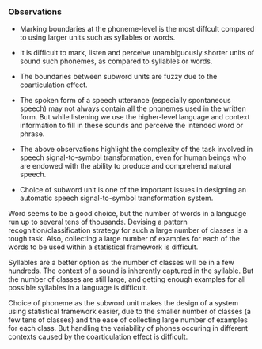 ### Observations 

- Marking boundaries at the phoneme-level is the most diffcult compared to using larger units such as syllables or words.

- It is difficult to mark, listen and perceive unambiguously shorter units of sound such phonemes, as compared to syllables or words.

- The boundaries between subword units are fuzzy due to the coarticulation effect.

- The spoken form of a speech utterance (especially spontaneous speech) may not always contain all the phonemes used in the written form. But while listening we use the higher-level language and context information to fill in these sounds and perceive the intended word or phrase.

- The above observations highlight the complexity of the task involved in speech signal-to-symbol transformation, even for human beings who are endowed with the ability to produce and comprehend natural speech.

- Choice of subword unit is one of the important issues in designing an automatic speech signal-to-symbol transformation system.

Word seems to be a good choice, but the number of words in a language run up to several tens of thousands. Devising a pattern recognition/classification strategy for such a large number of classes is a tough task. Also, collecting a large number of examples for each of the words to be used within a statistical framework is difficult.

Syllables are a better option as the number of classes will be in a few hundreds. The context of a sound is inherently captured in the syllable. But the number of classes are still large, and getting enough examples for all possible syllables in a language is difficult.

Choice of phoneme as the subword unit makes the design of a system using statistical framework easier, due to the smaller number of classes (a few tens of classes) and the ease of collecting large number of examples for each class. But handling the variability of phones occuring in different contexts caused by the coarticulation effect is difficult.



